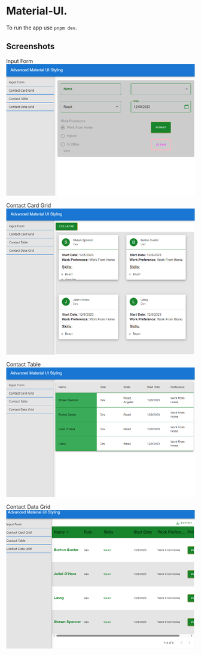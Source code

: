 # Material-UI.

To run the app use `pnpm dev`.

## Screenshots

Input Form
![alt text](https://github.com/RMollinedo/material-ui/blob/main/screenshot1.png)

Contact Card Grid
![alt text](https://github.com/RMollinedo/material-ui/blob/main/screenshot2.png)

Contact Table
![alt text](https://github.com/RMollinedo/material-ui/blob/main/screenshot3.png)

Contact Data Grid
![alt text](https://github.com/RMollinedo/material-ui/blob/main/screenshot4.png)